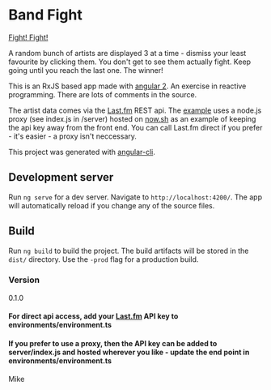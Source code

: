 # Band Fight

[Fight! Fight!](https://mikeybyker.github.io/band-fight/)

A random bunch of artists are displayed 3 at a time - dismiss your least favourite by clicking them. You don't get to see them actually fight. Keep going until you reach the last one. The winner!

This is an RxJS based app made with [angular 2](https://angular.io/). An exercise in reactive programming. There are lots of comments in the source.

The artist data comes via the [Last.fm](http://www.last.fm/) REST api.
The [example](https://mikeybyker.github.io/band-fight/) uses a node.js proxy (see index.js in /server) hosted on [now.sh](https://zeit.co/now) as an example of keeping the api key away from the front end. You can call Last.fm direct if you prefer - it's easier - a proxy isn't neccessary.

This project was generated with [angular-cli](https://github.com/angular/angular-cli).

## Development server
Run `ng serve` for a dev server. Navigate to `http://localhost:4200/`. The app will automatically reload if you change any of the source files.

## Build

Run `ng build` to build the project. The build artifacts will be stored in the `dist/` directory. Use the `-prod` flag for a production build.

### Version
0.1.0

#### For direct api access, add your [Last.fm](http://www.last.fm/api/account/create) API key to environments/environment.ts
#### If you prefer to use a proxy, then the API key can be added to server/index.js and hosted wherever you like - update the end point in environments/environment.ts

Mike


